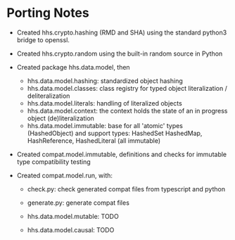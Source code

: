 Porting Notes
=============

- Created hhs.crypto.hashing (RMD and SHA) using the standard python3 bridge to openssl.
- Created hhs.crypto.random using the built-in random source in Python
- Created package hhs.data.model, then
  - hhs.data.model.hashing: standardized object hashing
  - hhs.data.model.classes: class registry for typed object literalization / deliteralization
  - hhs.data.model.literals: handling of literalized objects
  - hhs.data.model.context: the context holds the state of an in progress object (de)literalization
  - hhs.data.model.immutable: base for all 'atomic' types (HashedObject) and support types: HashedSet HashedMap, HashReference, HashedLiteral (all immutable)

- Created compat.model.immutable, definitions and checks for immutable type compatibility testing

- Created compat.model.run, with:
  - check.py: check generated compat files from typescript and python
  - generate.py: generate compat files

  - hhs.data.model.mutable: TODO
  - hhs.data.model.causal: TODO